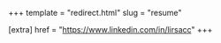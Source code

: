 +++
template = "redirect.html"
slug = "resume"

[extra]
href = "https://www.linkedin.com/in/lirsacc"
+++
